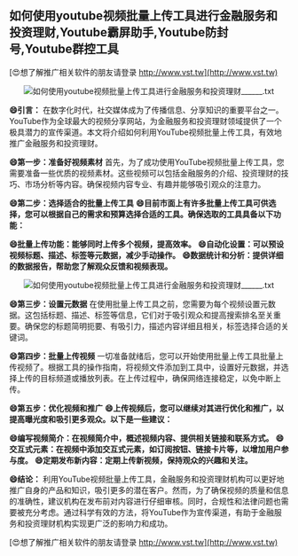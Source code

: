 ## **如何使用youtube视频批量上传工具进行金融服务和投资理财,Youtube霸屏助手,Youtube防封号,Youtube群控工具**

[😍想了解推广相关软件的朋友请登录 http://www.vst.tw](http://www.vst.tw)

 <center><img src="https://vst.tw/MP4/tuiguang/png/2.png" alt="如何使用youtube视频批量上传工具进行金融服务和投资理财______.txt"></center>

**😄引言：**
在数字化时代，社交媒体成为了传播信息、分享知识的重要平台之一。YouTube作为全球最大的视频分享网站，为金融服务和投资理财领域提供了一个极具潜力的宣传渠道。本文将介绍如何利用YouTube视频批量上传工具，有效地推广金融服务和投资理财。

**😄第一步：准备好视频素材**
首先，为了成功使用YouTube视频批量上传工具，您需要准备一些优质的视频素材。这些视频可以包括金融服务的介绍、投资理财的技巧、市场分析等内容。确保视频内容专业、有趣并能够吸引观众的注意力。

**😄第二步：选择适合的批量上传工具**
**😄目前市面上有许多批量上传工具可供选择，您可以根据自己的需求和预算选择合适的工具。确保选取的工具具备以下功能：**

**😄批量上传功能：能够同时上传多个视频，提高效率。**
**😄自动化设置：可以预设视频标题、描述、标签等元数据，减少手动操作。**
**😄数据统计和分析：提供详细的数据报告，帮助您了解观众反馈和视频表现。**

 <center><img src="https://vst.tw/MP4/tuiguang/png/2.png" alt="如何使用youtube视频批量上传工具进行金融服务和投资理财______.txt"></center>

**😄第三步：设置元数据**
在使用批量上传工具之前，您需要为每个视频设置元数据。这包括标题、描述、标签等信息，它们对于吸引观众和提高搜索排名至关重要。确保您的标题简明扼要、有吸引力，描述内容详细且相关，标签选择合适的关键词。

**😄第四步：批量上传视频**
一切准备就绪后，您可以开始使用批量上传工具批量上传视频了。根据工具的操作指南，将视频文件添加到工具中，设置好元数据，并选择上传的目标频道或播放列表。在上传过程中，确保网络连接稳定，以免中断上传。

**😄第五步：优化视频和推广**
**😄上传视频后，您可以继续对其进行优化和推广，以提高曝光度和吸引更多观众。以下是一些建议：**

**😄编写视频简介：在视频简介中，概述视频内容、提供相关链接和联系方式。**
**😄交互式元素：在视频中添加交互式元素，如订阅按钮、链接卡片等，以增加用户参与度。**
**😄定期发布新内容：定期上传新视频，保持观众的兴趣和关注。**

**😄结论：**
利用YouTube视频批量上传工具，金融服务和投资理财机构可以更好地推广自身的产品和知识，吸引更多的潜在客户。然而，为了确保视频的质量和信息的准确性，建议机构在发布前对内容进行仔细审核。同时，合规性和法律问题也需要被充分考虑。通过科学有效的方法，将YouTube作为宣传渠道，有助于金融服务和投资理财机构实现更广泛的影响力和成功。

[😍想了解推广相关软件的朋友请登录 http://www.vst.tw](http://www.vst.tw)



